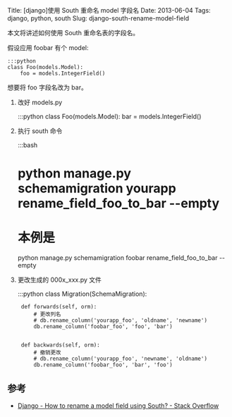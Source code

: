 Title: [django]使用 South 重命名 model 字段名
Date: 2013-06-04
Tags: django, python, south
Slug: django-south-rename-model-field

本文将讲述如何使用 South 重命名表的字段名。

假设应用 foobar 有个 model:

    :::python
    class Foo(models.Model):
        foo = models.IntegerField()

想要将 foo 字段名改为 bar。

1. 改好 models.py

    :::python
    class Foo(models.Model):
        bar = models.IntegerField()
2. 执行 south 命令

    :::bash
    # python manage.py schemamigration yourapp rename_field_foo_to_bar --empty
    # 本例是
    python manage.py schemamigration foobar rename_field_foo_to_bar --empty

3. 更改生成的 000x_xxx.py 文件

    :::python
    class Migration(SchemaMigration):

        def forwards(self, orm):
            # 更改列名
            # db.rename_column('yourapp_foo', 'oldname', 'newname')
            db.rename_column('foobar_foo', 'foo', 'bar')


        def backwards(self, orm):
            # 撤销更改
            # db.rename_column('yourapp_foo', 'newname', 'oldname')
            db.rename_column('foobar_foo', 'bar', 'foo')


## 参考

* [Django - How to rename a model field using South? - Stack Overflow](http://stackoverflow.com/questions/3235995/django-how-to-rename-a-model-field-using-south)
